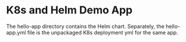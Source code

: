 # K8s and Helm Demo App

The hello-app directory contains the Helm chart.
Separately, the hello-app.yml file is the unpackaged K8s deployment yml for the same app.